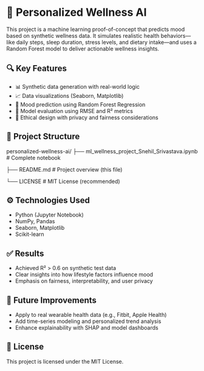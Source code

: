 # 🧠 Personalized Wellness AI

This project is a machine learning proof-of-concept that predicts mood based on synthetic wellness data. It simulates realistic health behaviors—like daily steps, sleep duration, stress levels, and dietary intake—and uses a Random Forest model to deliver actionable wellness insights.

## 🔍 Key Features

- 📊 Synthetic data generation with real-world logic
- 📈 Data visualizations (Seaborn, Matplotlib)
- 🤖 Mood prediction using Random Forest Regression
- 🧪 Model evaluation using RMSE and R² metrics
- 🔐 Ethical design with privacy and fairness considerations

## 📁 Project Structure


personalized-wellness-ai/
├── ml\_wellness\_project\_Snehil\_Srivastava.ipynb  # Complete notebook

├── README.md                                    # Project overview (this file)

└── LICENSE                                      # MIT License (recommended)


## ⚙️ Technologies Used

- Python (Jupyter Notebook)
- NumPy, Pandas
- Seaborn, Matplotlib
- Scikit-learn

## ✅ Results

- Achieved R² > 0.6 on synthetic test data
- Clear insights into how lifestyle factors influence mood
- Emphasis on fairness, interpretability, and user privacy

## 🚀 Future Improvements

- Apply to real wearable health data (e.g., Fitbit, Apple Health)
- Add time-series modeling and personalized trend analysis
- Enhance explainability with SHAP and model dashboards

## 📜 License

This project is licensed under the MIT License.
